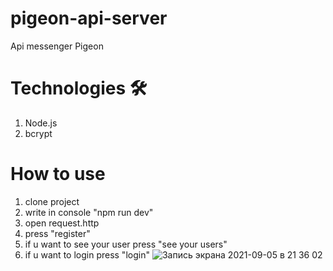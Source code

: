 # pigeon-api-server

Api messenger Pigeon

# Technologies 🛠
  1) Node.js
  2) bcrypt

# How to use
 1) clone project
 2) write in console "npm run dev"
 3) open request.http
 4) press "register"
 5) if u want to see your user press "see your users"
 6) if u want to login press "login"
![Запись экрана 2021-09-05 в 21 36 02](https://user-images.githubusercontent.com/73400755/132137910-8f90ae50-c775-44b4-8f7c-ace1bce369be.gif)
